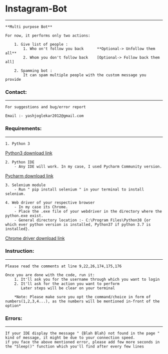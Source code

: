 # Instagram-Bot
------------------------

	**Multi purpose Bot**
	
	For now, it performs only two actions:
	
		1. Give list of people :
 			1. Who on't follow you back      **Optional-> Unfollow them all**
			2. Whom you don't follow back    [Optional-> Follow back them all]

		2. Spamming bot :
			It can spam multiple people with the custom message you provide





### Contact:
-------------

	For suggestions and bug/error report
	
	Email :- yashjoglekar2012@gmail.com





### Requirements:
-----------------

	1. Python 3
[Python3 download link](https://www.python.org/downloads)

	2. Python IDE
		- Any IDE will work. In my case, I used Pycharm Community version. 
[Pycharm download link](https://www.jetbrains.com/pycharm/download/#section=windows)

	3. Selenium module
		- Run " pip install selenium " in your terminal to install selenium.

	4. Web driver of your respective browser
		- In my case its Chrome.
		- Place the .exe file of your webdriver in the directory where the python.exe exist.
		- General directory location :- C:\Program Files\Python38 {or which ever python version is installed, Python37 if python 3.7 is installed}.
[Chrome driver download link](https://chromedriver.chromium.org/downloads)




### Instruction:
----------------

	Please read the comments at line 9,22,26,174,175,176
	
	Once you are done with the code, run it:
		1. It'll ask you for the username through which you want to login
		2. It'll ask for the action you want to perform
		   Later steps will be clear on your terminal
		
		*Note: Please make sure you opt the command/choice in form of numbers(1,2,3,4...), as the numbers will be mentioned in-front of the option*
	
	
	
	
	
### Errors:
------------

	If your IDE display the message " {Blah Blah} not found in the page " kind of message, it might be due to your connection speed.
	if you face the above mentioned error, please add few more seconds in the "Sleep()" function which you'll find after every few lines
